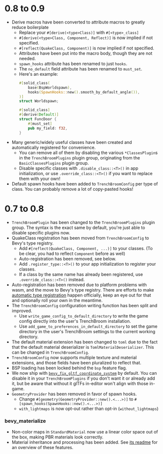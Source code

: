 # 0.8 to 0.9
- Derive macros have been converted to attribute macros to greatly reduce boilerplate
	- Replace your `#[derive(<type>Class)]` with `#[<type>_class]`
	- `#[derive(<type>Class, Component, Reflect)]` is now implied if not specified.
	- `#[reflect(QuakeClass, Component)]` is now implied if not specified.
	- Attributes have been put into the macro body, though they are not needed.
	- `spawn_hooks` attribute has been renamed to just `hooks`.
	- The `no_default` field attribute has been renamed to `must_set`.
	- Here's an example:
		```rust
		#[solid_class(
			base(BspWorldspawn),
			hooks(SpawnHooks::new().smooth_by_default_angle()),
		)]
		struct Worldspawn;

		#[solid_class]
		#[derive(Default)]
		struct FuncDoor {
			#[must_set]
			pub my_field: f32,
		}
		```
- Many generic/widely useful classes have been created and automatically registered for convenience.
	- You can remove all of them by disabling the various `*ClassesPlugin`s in the `TrenchBroomPlugins` plugin group, originating from the `BasicClassesPlugins` plugin group.
	- Disable specific classes with `.disable_class::<T>()` in app initialization, or use `.override_class::<T>()` if you want to replace them with your own!
- Default spawn hooks have been added to `TrenchBroomConfig` per type of class. You can probably remove a lot of copy-pasted hooks!

# 0.7 to 0.8
- `TrenchBroomPlugin` has been changed to the `TrenchBroomPlugins` plugin group. The syntax is the exact same by default, you're just able to disable specific plugins now.
- QuakeClass registration has been moved from `TrenchBroomConfig` to Bevy's type registry.
	- Add `#[reflect(QuakeClass, Component, ...)]` to your classes. (To be clear, you had to reflect `Component` before as well)
	- Auto-registration has been removed, see below.
	- Add `.register_type::<T>()` to your app initialization to register your classes.
	- If a class by the same name has already been registered, use `.override_class::<T>()` instead.
- Auto-registration has been removed due to platform problems with wasm, and the move to Bevy's type registry. There are efforts to make [automatic type registration](https://github.com/bevyengine/bevy/pull/15030) happen officially, keep an eye out for that and optionally roll your own in the meantime.
- The `TrenchBroomConfig` configuration writing function has been split and improved.
	- Use `write_game_config_to_default_directory` to write the game config directly into the user's TrenchBroom installation.
	- Use `add_game_to_preferences_in_default_directory` to set the game directory in the user's TrenchBroom settings to the current working directory.
- The default material extension has been changed to `toml` due to the fact that the default material deserializer is `TomlMaterialDeserializer`. This can be changed in `TrenchBroomConfig`.
- `TrenchBroomConfig` now supports multiple texture and material extensions, and those fields have been pluralized to reflect that.
- BSP loading has been locked behind the `bsp` feature flag.
- We now ship with [`bevy_fix_gltf_coordinate_system`](https://github.com/janhohenheim/bevy_fix_gltf_coordinate_system) by default. You can disable it in your `TrenchBroomPlugins` if you don't want it or already add it, but be aware that without it glTFs in-editor won't align with those in-game.
- `GeometryProvider` has been removed in favor of spawn hooks.
	- Change `#[geometry(GeometryProvider::new().<...>)]` to `#[spawn_hooks(SpawnHooks::new().<...>)]`
	- `with_lightmaps` is now opt-out rather than opt-in (`without_lightmaps`)

### bevy_materialize
- Non-color maps in `StandardMaterial` now use a linear color space out of the box, making PBR materials look correctly.
- Material inheritance and processing has been added. See [its readme](https://github.com/Noxmore/bevy_materialize/blob/9d56fb86507ccfe26a4122406aff9bf64de43d3e/readme.md) for an overview of these features.
